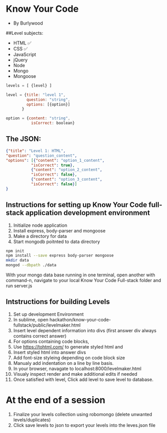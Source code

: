 # Know Your Code
 - By Burlywood

##Level subjects:
- HTML ✅
- CSS ✅
- JavaScript
- jQuery
- Node
- Mongo
- Mongoose


```javascript
levels = [ {level} ]

level = {title: "level 1",
         question: "string",
         options: [{option}]
       }

option = {content: "string",
           isCorrect: boolean}
```
## The JSON:
```json
{"title": "Level 1: HTML",
"question": "question_content",
"options": [{"content": "option_1_content",
           "isCorrect": true},
           {"content": "option_2_content",
           "isCorrect": false},
           {"content": "option_3_content",
           "isCorrect": false}]
}
```
## Instructions for setting up Know Your Code full-stack application development environment
1. Initialize node application
2. Install express, body-parser and mongoose
3. Make a directory for data
4. Start mongodb poitnted to data directory
```bash
npm init
npm install --save express body-parser mongoose
mkdir data
mongod --dbpath ./data
```
With your mongo data base running in one terminal, open another with command-n, navigate to your local Know Your Code Full-stack folder and run server.js

## Intstructions for building Levels
1. Set up development Environment
2. In sublime, open hackathon/know-your-code-fullstack/public/levelmaker.html
3. Insert level dependent information into divs (first answer div always contains correct answer)
4. For options containing code blocks, 
  1. Use https://tohtml.com/ to generate styled html and 
  2. Insert styled html into answer divs 
  3. Add font-size styleing depending on code block size
  4. Manualy add indentation on a line by line basis.
5. In your browser, navagate to localhost:8000/levelmaker.html
6. Visualy inspect render and make additional edits if needed
7. Once satisfied with level, Click add level to save level to database.

# At the end of a session

1. Finalize your levels collection using robomongo (delete unwanted levels/duplicates)
2. Click save levels to json to export your levels into the leves.json file

